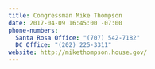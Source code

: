 ```yaml
---
title: Congressman Mike Thompson
date: 2017-04-09 16:45:00 -07:00
phone-numbers:
  Santa Rosa Office: "(707) 542-7182"
  DC Office: "(202) 225-3311"
website: http://mikethompson.house.gov/
---
```


